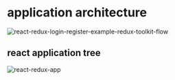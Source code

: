 # application architecture
![react-redux-login-register-example-redux-toolkit-flow](https://user-images.githubusercontent.com/64264883/216010900-b6d5d7f7-f7fa-4fcb-a7d5-9934bdb2d33b.png)

## react application tree

![react-redux-app](https://user-images.githubusercontent.com/64264883/216011651-d3d1651e-c692-4cc8-97d1-76bba0f0e72a.png)
